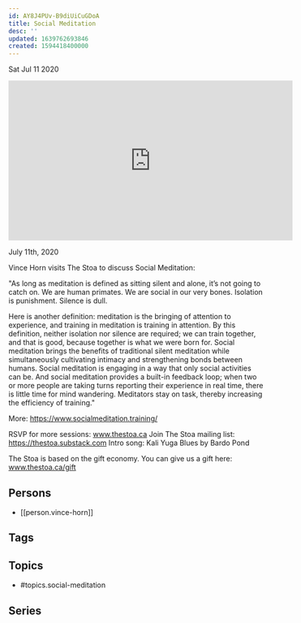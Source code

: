 ```yaml
---
id: AY8J4PUv-B9diUiCuGDoA
title: Social Meditation
desc: ''
updated: 1639762693846
created: 1594418400000
---
```





Sat Jul 11 2020

<iframe width="560" height="315" src="https://www.youtube.com/embed/qM1-6XKiS10" title="Social Meditation w/ Vince Horn" frameborder="0" allow="accelerometer; autoplay; clipboard-write; encrypted-media; gyroscope; picture-in-picture" allowfullscreen ></iframe>

July 11th, 2020

Vince Horn visits The Stoa to discuss Social Meditation:

"As long as meditation is defined as sitting silent and alone, it’s not going to catch on. We are human primates. We are social in our very bones. Isolation is punishment. Silence is dull.

Here is another definition: meditation is the bringing of attention to experience, and training in meditation is training in attention. By this definition, neither isolation nor silence are required; we can train together, and that is good, because together is what we were born for.
Social meditation brings the benefits of traditional silent meditation while simultaneously cultivating intimacy and strengthening bonds between humans. Social meditation is engaging in a way that only social activities can be. And social meditation provides a built-in feedback loop; when two or more people are taking turns reporting their experience in real time, there is little time for mind wandering. Meditators stay on task, thereby increasing the efficiency of training."

More: https://www.socialmeditation.training/

RSVP for more sessions: www.thestoa.ca
Join The Stoa mailing list: https://thestoa.substack.com
Intro song: Kali Yuga Blues by Bardo Pond

The Stoa is based on the gift economy. You can give us a gift here: www.thestoa.ca/gift

## Persons

- [[person.vince-horn]]

## Tags



## Topics

- #topics.social-meditation

## Series




